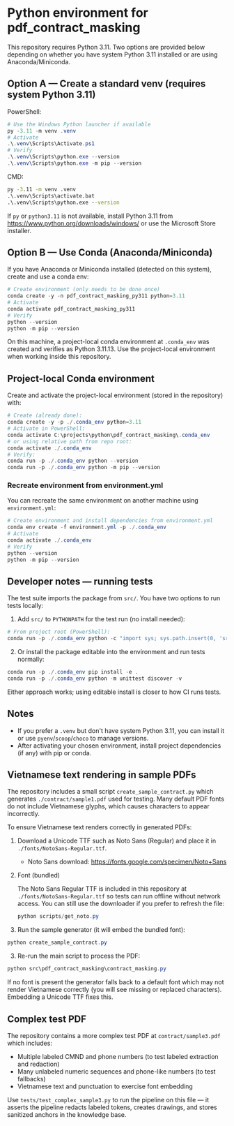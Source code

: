 # Python environment for pdf_contract_masking

This repository requires Python 3.11. Two options are provided below depending on whether you have system Python 3.11 installed or are using Anaconda/Miniconda.

## Option A — Create a standard venv (requires system Python 3.11)
PowerShell:

```powershell
# Use the Windows Python launcher if available
py -3.11 -m venv .venv
# Activate
.\.venv\Scripts\Activate.ps1
# Verify
.\.venv\Scripts\python.exe --version
.\.venv\Scripts\python.exe -m pip --version
```

CMD:

```cmd
py -3.11 -m venv .venv
.\.venv\Scripts\activate.bat
.\.venv\Scripts\python.exe --version
```

If `py` or `python3.11` is not available, install Python 3.11 from https://www.python.org/downloads/windows/ or use the Microsoft Store installer.

## Option B — Use Conda (Anaconda/Miniconda)
If you have Anaconda or Miniconda installed (detected on this system), create and use a conda env:

```powershell
# Create environment (only needs to be done once)
conda create -y -n pdf_contract_masking_py311 python=3.11
# Activate
conda activate pdf_contract_masking_py311
# Verify
python --version
python -m pip --version
```

On this machine, a project-local conda environment at `.conda_env` was created and verifies as Python 3.11.13. Use the project-local environment when working inside this repository.

## Project-local Conda environment
Create and activate the project-local environment (stored in the repository) with:

```powershell
# Create (already done):
conda create -y -p ./.conda_env python=3.11
# Activate in PowerShell:
conda activate C:\projects\python\pdf_contract_masking\.conda_env
# or using relative path from repo root:
conda activate ./.conda_env
# Verify:
conda run -p ./.conda_env python --version
conda run -p ./.conda_env python -m pip --version
```

### Recreate environment from environment.yml

You can recreate the same environment on another machine using `environment.yml`:

```powershell
# Create environment and install dependencies from environment.yml
conda env create -f environment.yml -p ./.conda_env
# Activate
conda activate ./.conda_env
# Verify
python --version
python -m pip --version
```

## Developer notes — running tests

The test suite imports the package from `src/`. You have two options to run tests locally:

1) Add `src/` to `PYTHONPATH` for the test run (no install needed):

```powershell
# From project root (PowerShell):
conda run -p ./.conda_env python -c "import sys; sys.path.insert(0, 'src'); import unittest; loader=unittest.TestLoader(); suite=loader.discover('tests'); import unittest; runner=unittest.TextTestRunner(verbosity=2); result=runner.run(suite); import sys as _s; _s.exit(0 if result.wasSuccessful() else 1)"
```

2) Or install the package editable into the environment and run tests normally:

```powershell
conda run -p ./.conda_env pip install -e .
conda run -p ./.conda_env python -m unittest discover -v
```

Either approach works; using editable install is closer to how CI runs tests.

## Notes
- If you prefer a `.venv` but don't have system Python 3.11, you can install it or use `pyenv`/`scoop`/`choco` to manage versions.
- After activating your chosen environment, install project dependencies (if any) with pip or conda.

## Vietnamese text rendering in sample PDFs

The repository includes a small script `create_sample_contract.py` which generates `./contract/sample1.pdf` used for testing. Many default PDF fonts do not include Vietnamese glyphs, which causes characters to appear incorrectly.

To ensure Vietnamese text renders correctly in generated PDFs:

1) Download a Unicode TTF such as Noto Sans (Regular) and place it in `./fonts/NotoSans-Regular.ttf`.
	- Noto Sans download: https://fonts.google.com/specimen/Noto+Sans


2) Font (bundled)

	The Noto Sans Regular TTF is included in this repository at `./fonts/NotoSans-Regular.ttf` so tests can run offline without network access. You can still use the downloader if you prefer to refresh the file:

	```powershell
	python scripts/get_noto.py
	```

3) Run the sample generator (it will embed the bundled font):

```powershell
python create_sample_contract.py
```

3) Re-run the main script to process the PDF:

```powershell
python src\pdf_contract_masking\contract_masking.py
```

If no font is present the generator falls back to a default font which may not render Vietnamese correctly (you will see missing or replaced characters). Embedding a Unicode TTF fixes this.

## Complex test PDF

The repository contains a more complex test PDF at `contract/sample3.pdf` which includes:
- Multiple labeled CMND and phone numbers (to test labeled extraction and redaction)
- Many unlabeled numeric sequences and phone-like numbers (to test fallbacks)
- Vietnamese text and punctuation to exercise font embedding

Use `tests/test_complex_sample3.py` to run the pipeline on this file — it asserts the pipeline redacts labeled tokens, creates drawings, and stores sanitized anchors in the knowledge base.
